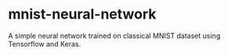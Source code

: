 # mnist-neural-network
A simple neural network trained on classical MNIST dataset using Tensorflow and Keras.
